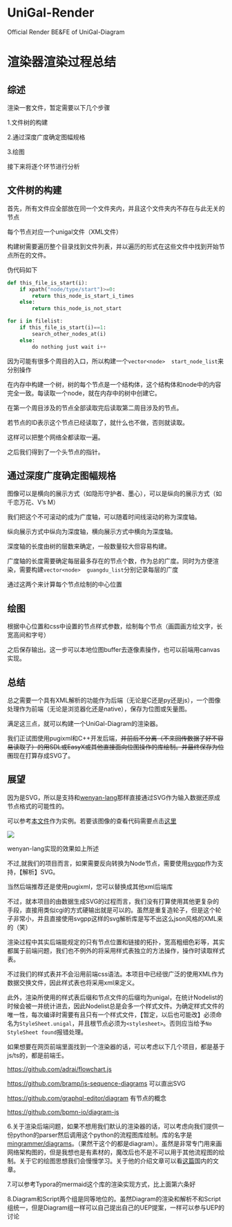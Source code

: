 # UniGal-Render
Official Render BE&amp;FE of UniGal-Diagram



# 渲染器渲染过程总结

## 综述

渲染一套文件，暂定需要以下几个步骤

1.文件树的构建

2.通过深度广度确定图幅规格

3.绘图

接下来将逐个环节进行分析

## 文件树的构建

首先，所有文件应全部放在同一个文件夹内，并且这个文件夹内不存在与此无关的节点

每个节点对应一个unigal文件（XML文件）

构建树需要遍历整个目录找到文件列表，并以遍历的形式在这些文件中找到开始节点所在的文件。

伪代码如下

```python
def this_file_is_start(i):
    if xpath("node/type/start")>=0:
        return this_node_is_start_i_times
    else:
        return this_node_is_not_start

for i in filelist:
    if this_file_is_start(i)==1:
        search_other_nodes_at(i)
    else:
        do nothing just wait i++
```

因为可能有很多个周目的入口，所以构建一个```vector<node>  start_node_list```来分别操作

在内存中构建一个树，树的每个节点是一个结构体，这个结构体和node中的内容完全一致。每读取一个node，就在内存中的树中创建它。

在第一个周目涉及的节点全部读取完后读取第二周目涉及的节点。

若节点的ID表示这个节点已经读取了，就什么也不做，否则就读取。

这样可以把整个网络全都读取一遍。

之后我们得到了一个头节点的指针。

## 通过深度广度确定图幅规格

图像可以是横向的展示方式（如隐形守护者、墨心），可以是纵向的展示方式（如千恋万花、V’s M）

我们把这个不可滚动的成为广度轴，可以随着时间线滚动的称为深度轴。

纵向展示方式中纵向为深度轴，横向展示方式中横向为深度轴。

深度轴的长度由树的层数来确定，一般数量较大但容易构建。

广度轴的长度需要确定每层最多存在的节点个数，作为总的广度。同时为方便渲染，需要构建```vector<node>  guangdu_list```分别记录每层的广度

通过这两个来计算每个节点绘制的中心位置

## 绘图

根据中心位置和css中设置的节点样式参数，绘制每个节点（画圆画方绘文字，长宽高间和字号）

之后保存输出。这一步可以本地位图buffer去逐像素操作，也可以前端用canvas实现。

## 总结

总之需要一个具有XML解析的功能作为后端（无论是C还是py还是js），一个图像处理作为前端（无论是浏览器化还是native），保存为位图或矢量图。

满足这三点，就可以构建一个UniGal-Diagram的渲染器。

我们正试图使用pugixml和C++开发后端，~~并前后不分离（不来回传数据了好不容易读取了）的用SDL或EasyX或其他直接面向位图操作的库绘制。并最终保存为位图~~现在打算存成SVG了。

## 展望

因为是SVG，所以是支持和[wenyan-lang](https://github.com/wenyan-lang/wenyan)那样直接通过SVG作为输入数据还原成节点格式的可能性的。

可以参考[本文件](https://raw.githubusercontent.com/wenyan-lang/wenyan/827feb62f40c156cb2dc6881544eba1a81ef3551/renders/mandelbrot.svg)作为实例。若要该图像的查看代码需要点击[这里](https://github.com/wenyan-lang/wenyan/blob/master/renders/mandelbrot.svg)

![](https://raw.githubusercontent.com/wenyan-lang/wenyan/827feb62f40c156cb2dc6881544eba1a81ef3551/renders/mandelbrot.svg)

wenyan-lang实现的效果如上所述

不过,就我们的项目而言，如果需要反向转换为Node节点，需要使用[svgpp](https://github.com/svgpp/svgpp)作为支持，【解析】SVG。

当然后端推荐还是使用pugixml，您可以替换成其他xml后端库

不过，就本项目的由数据生成SVG的过程而言，我们没有打算使用其他更复杂的手段，直接用类似cgi的方式硬输出就是可以的。虽然是重复造轮子，但是这个轮子非常小，并且直接使用svgpp这样的svg解析库是写不出这么json风格的XML来的（笑）

渲染过程中其实后端能规定的只有节点位置和链接的拓扑，宽高粗细色彩等，其实都属于前端问题，我们也不例外的将采用样式表独立的方法操作，操作时读取样式表。

不过我们的样式表并不会沿用前端css语法。本项目中已经很广泛的使用XML作为数据交换文件，因此样式表也将采用xml来定义。

此外，渲染所使用的样式表后缀和节点文件的后缀均为unigal，在统计Nodelist的时候会被一并统计进去，因此Nodelist总是会多一个样式文件。为确定样式文件的唯一性，每次编译时需要有且只有一个样式文件，【暂定，以后也可能改】必须命名为```StyleSheet.unigal```，并且根节点必须为```<stylesheet>```。否则应当给予```No StyleSheet found```报错处理。



如果想要在网页前端里面找到一个渲染器的话，可以考虑以下几个项目，都是基于js/ts的，都是前端壬。

https://github.com/adrai/flowchart.js

https://github.com/bramp/js-sequence-diagrams  可以直出SVG

https://github.com/graphql-editor/diagram  有节点的概念

https://github.com/bpmn-io/diagram-js





6.关于渲染后端问题，如果不想用我们默认的渲染器的话，可以考虑向我们提供一份python的parser然后调用这个python的流程图库绘制。库的名字是[mingrammer/diagrams](https://github.com/mingrammer/diagrams)。（果然干这个的都是diagram）。虽然是非常专门用来画网络架构图的，但是我想也是有素材的，魔改后也不是不可以用于其他流程图的绘制。关于它的绘图思想我们会慢慢学习。关于他的介绍文章可以看[这篇](https://mp.weixin.qq.com/s/IuZ7ihksOGzgpLTKqKcw1Q
)国内的文章。

7.可以参考Typora的mermaid这个库的渲染实现方式，比上面第六条好

8.Diagram和Script两个组是同等地位的。虽然Diagram的渲染和解析不和Script组统一，但是Diagram组一样可以自己提出自己的UEP提案，一样可以参与UEP的讨论